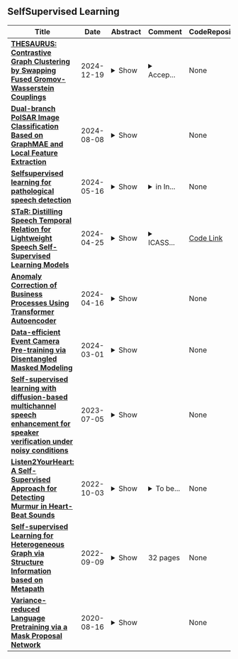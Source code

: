 ## SelfSupervised Learning

| **Title** | **Date** | **Abstract** | **Comment** | **CodeRepository** |
| --- | --- | --- | --- | --- |
| **[THESAURUS: Contrastive Graph Clustering by Swapping Fused Gromov-Wasserstein Couplings](http://arxiv.org/abs/2412.11550v2)** | 2024-12-19 | <details><summary>Show</summary><p>Graph node clustering is a fundamental unsupervised task. Existing methods typically train an encoder through selfsupervised learning and then apply K-means to the encoder output. Some methods use this clustering result directly as the final assignment, while others initialize centroids based on this initial clustering and then finetune both the encoder and these learnable centroids. However, due to their reliance on K-means, these methods inherit its drawbacks when the cluster separability of encoder output is low, facing challenges from the Uniform Effect and Cluster Assimilation. We summarize three reasons for the low cluster separability in existing methods: (1) lack of contextual information prevents discrimination between similar nodes from different clusters; (2) training tasks are not sufficiently aligned with the downstream clustering task; (3) the cluster information in the graph structure is not appropriately exploited. To address these issues, we propose conTrastive grapH clustEring by SwApping fUsed gRomov-wasserstein coUplingS (THESAURUS). Our method introduces semantic prototypes to provide contextual information, and employs a cross-view assignment prediction pretext task that aligns well with the downstream clustering task. Additionally, it utilizes Gromov-Wasserstein Optimal Transport (GW-OT) along with the proposed prototype graph to thoroughly exploit cluster information in the graph structure. To adapt to diverse real-world data, THESAURUS updates the prototype graph and the prototype marginal distribution in OT by using momentum. Extensive experiments demonstrate that THESAURUS achieves higher cluster separability than the prior art, effectively mitigating the Uniform Effect and Cluster Assimilation issues</p></details> | <details><summary>Accep...</summary><p>Accepted by AAAI 2025</p></details> | None |
| **[Dual-branch PolSAR Image Classification Based on GraphMAE and Local Feature Extraction](http://arxiv.org/abs/2408.04294v1)** | 2024-08-08 | <details><summary>Show</summary><p>The annotation of polarimetric synthetic aperture radar (PolSAR) images is a labor-intensive and time-consuming process. Therefore, classifying PolSAR images with limited labels is a challenging task in remote sensing domain. In recent years, self-supervised learning approaches have proven effective in PolSAR image classification with sparse labels. However, we observe a lack of research on generative selfsupervised learning in the studied task. Motivated by this, we propose a dual-branch classification model based on generative self-supervised learning in this paper. The first branch is a superpixel-branch, which learns superpixel-level polarimetric representations using a generative self-supervised graph masked autoencoder. To acquire finer classification results, a convolutional neural networks-based pixel-branch is further incorporated to learn pixel-level features. Classification with fused dual-branch features is finally performed to obtain the predictions. Experimental results on the benchmark Flevoland dataset demonstrate that our approach yields promising classification results.</p></details> |  | None |
| **[Selfsupervised learning for pathological speech detection](http://arxiv.org/abs/2406.02572v1)** | 2024-05-16 | <details><summary>Show</summary><p>Speech production is a complex phenomenon, wherein the brain orchestrates a sequence of processes involving thought processing, motor planning, and the execution of articulatory movements. However, this intricate execution of various processes is susceptible to influence and disruption by various neurodegenerative pathological speech disorders, such as Parkinsons' disease, resulting in dysarthria, apraxia, and other conditions. These disorders lead to pathological speech characterized by abnormal speech patterns and imprecise articulation. Diagnosing these speech disorders in clinical settings typically involves auditory perceptual tests, which are time-consuming, and the diagnosis can vary among clinicians based on their experiences, biases, and cognitive load during the diagnosis. Additionally, unlike neurotypical speakers, patients with speech pathologies or impairments are unable to access various virtual assistants such as Alexa, Siri, etc. To address these challenges, several automatic pathological speech detection (PSD) approaches have been proposed. These approaches aim to provide efficient and accurate detection of speech disorders, thereby facilitating timely intervention and support for individuals affected by these conditions. These approaches mainly vary in two aspects: the input representations utilized and the classifiers employed. Due to the limited availability of data, the performance of detection remains subpar. Self-supervised learning (SSL) embeddings, such as wav2vec2, and their multilingual versions, are being explored as a promising avenue to improve performance. These embeddings leverage self-supervised learning techniques to extract rich representations from audio data, thereby offering a potential solution to address the limitations posed by the scarcity of labeled data.</p></details> | <details><summary>in In...</summary><p>in Intersection of Book Chapter in Machine Leanring and Computational Social Sciences CRC (in progress) 2024</p></details> | None |
| **[STaR: Distilling Speech Temporal Relation for Lightweight Speech Self-Supervised Learning Models](http://arxiv.org/abs/2312.09040v2)** | 2024-04-25 | <details><summary>Show</summary><p>Albeit great performance of Transformer-based speech selfsupervised learning (SSL) models, their large parameter size and computational cost make them unfavorable to utilize. In this study, we propose to compress the speech SSL models by distilling speech temporal relation (STaR). Unlike previous works that directly match the representation for each speech frame, STaR distillation transfers temporal relation between speech frames, which is more suitable for lightweight student with limited capacity. We explore three STaR distillation objectives and select the best combination as the final STaR loss. Our model distilled from HuBERT BASE achieves an overall score of 79.8 on SUPERB benchmark, the best performance among models with up to 27 million parameters. We show that our method is applicable across different speech SSL models and maintains robust performance with further reduced parameters.</p></details> | <details><summary>ICASS...</summary><p>ICASSP 2024 Best Student Paper Awarded. Code URL: https://github.com/sungnyun/ARMHuBERT</p></details> | [Code Link](https://github.com/sungnyun/ARMHuBERT) |
| **[Anomaly Correction of Business Processes Using Transformer Autoencoder](http://arxiv.org/abs/2404.10211v1)** | 2024-04-16 | <details><summary>Show</summary><p>Event log records all events that occur during the execution of business processes, so detecting and correcting anomalies in event log can provide reliable guarantee for subsequent process analysis. The previous works mainly include next event prediction based methods and autoencoder-based methods. These methods cannot accurately and efficiently detect anomalies and correct anomalies at the same time, and they all rely on the set threshold to detect anomalies. To solve these problems, we propose a business process anomaly correction method based on Transformer autoencoder. By using self-attention mechanism and autoencoder structure, it can efficiently process event sequences of arbitrary length, and can directly output corrected business process instances, so that it can adapt to various scenarios. At the same time, the anomaly detection is transformed into a classification problem by means of selfsupervised learning, so that there is no need to set a specific threshold in anomaly detection. The experimental results on several real-life event logs show that the proposed method is superior to the previous methods in terms of anomaly detection accuracy and anomaly correction results while ensuring high running efficiency.</p></details> |  | None |
| **[Data-efficient Event Camera Pre-training via Disentangled Masked Modeling](http://arxiv.org/abs/2403.00416v1)** | 2024-03-01 | <details><summary>Show</summary><p>In this paper, we present a new data-efficient voxel-based self-supervised learning method for event cameras. Our pre-training overcomes the limitations of previous methods, which either sacrifice temporal information by converting event sequences into 2D images for utilizing pre-trained image models or directly employ paired image data for knowledge distillation to enhance the learning of event streams. In order to make our pre-training data-efficient, we first design a semantic-uniform masking method to address the learning imbalance caused by the varying reconstruction difficulties of different regions in non-uniform data when using random masking. In addition, we ease the traditional hybrid masked modeling process by explicitly decomposing it into two branches, namely local spatio-temporal reconstruction and global semantic reconstruction to encourage the encoder to capture local correlations and global semantics, respectively. This decomposition allows our selfsupervised learning method to converge faster with minimal pre-training data. Compared to previous approaches, our self-supervised learning method does not rely on paired RGB images, yet enables simultaneous exploration of spatial and temporal cues in multiple scales. It exhibits excellent generalization performance and demonstrates significant improvements across various tasks with fewer parameters and lower computational costs.</p></details> |  | None |
| **[Self-supervised learning with diffusion-based multichannel speech enhancement for speaker verification under noisy conditions](http://arxiv.org/abs/2307.02244v1)** | 2023-07-05 | <details><summary>Show</summary><p>The paper introduces Diff-Filter, a multichannel speech enhancement approach based on the diffusion probabilistic model, for improving speaker verification performance under noisy and reverberant conditions. It also presents a new two-step training procedure that takes the benefit of self-supervised learning. In the first stage, the Diff-Filter is trained by conducting timedomain speech filtering using a scoring-based diffusion model. In the second stage, the Diff-Filter is jointly optimized with a pre-trained ECAPA-TDNN speaker verification model under a self-supervised learning framework. We present a novel loss based on equal error rate. This loss is used to conduct selfsupervised learning on a dataset that is not labelled in terms of speakers. The proposed approach is evaluated on MultiSV, a multichannel speaker verification dataset, and shows significant improvements in performance under noisy multichannel conditions.</p></details> |  | None |
| **[Listen2YourHeart: A Self-Supervised Approach for Detecting Murmur in Heart-Beat Sounds](http://arxiv.org/abs/2208.14845v4)** | 2022-10-03 | <details><summary>Show</summary><p>Heart murmurs are abnormal sounds present in heartbeats, caused by turbulent blood flow through the heart. The PhysioNet 2022 challenge targets automatic detection of murmur from audio recordings of the heart and automatic detection of normal vs. abnormal clinical outcome. The recordings are captured from multiple locations around the heart. Our participation investigates the effectiveness of selfsupervised learning for murmur detection. We train the layers of a backbone CNN in a self-supervised way with data from both this year's and the 2016 challenge. We use two different augmentations on each training sample, and normalized temperature-scaled cross-entropy loss. We experiment with different augmentations to learn effective phonocardiogram representations. To build the final detectors we train two classification heads, one for each challenge task. We present evaluation results for all combinations of the available augmentations, and for our multipleaugmentation approach. Our team's, Listen2YourHeart, SSL murmur detection classifier received a weighted accuracy score of 0.737 (ranked 13th out of 40 teams) and an outcome identification challenge cost score of 11946 (ranked 7th out of 39 teams) on the hidden test set.</p></details> | <details><summary>To be...</summary><p>To be published in the proceedings of CinC 2022 (https://cinc.org/). This is a preprint version of the final paper</p></details> | None |
| **[Self-supervised Learning for Heterogeneous Graph via Structure Information based on Metapath](http://arxiv.org/abs/2209.04218v1)** | 2022-09-09 | <details><summary>Show</summary><p>graph neural networks (GNNs) are the dominant paradigm for modeling and handling graph structure data by learning universal node representation. The traditional way of training GNNs depends on a great many labeled data, which results in high requirements on cost and time. In some special scene, it is even unavailable and impracticable. Self-supervised representation learning, which can generate labels by graph structure data itself, is a potential approach to tackle this problem. And turning to research on self-supervised learning problem for heterogeneous graphs is more challenging than dealing with homogeneous graphs, also there are fewer studies about it. In this paper, we propose a SElfsupervised learning method for heterogeneous graph via Structure Information based on Metapath (SESIM). The proposed model can construct pretext tasks by predicting jump number between nodes in each metapath to improve the representation ability of primary task. In order to predict jump number, SESIM uses data itself to generate labels, avoiding time-consuming manual labeling. Moreover, predicting jump number in each metapath can effectively utilize graph structure information, which is the essential property between nodes. Therefore, SESIM deepens the understanding of models for graph structure. At last, we train primary task and pretext tasks jointly, and use meta-learning to balance the contribution of pretext tasks for primary task. Empirical results validate the performance of SESIM method and demonstrate that this method can improve the representation ability of traditional neural networks on link prediction task and node classification task.</p></details> | 32 pages | None |
| **[Variance-reduced Language Pretraining via a Mask Proposal Network](http://arxiv.org/abs/2008.05333v2)** | 2020-08-16 | <details><summary>Show</summary><p>Self-supervised learning, a.k.a., pretraining, is important in natural language processing. Most of the pretraining methods first randomly mask some positions in a sentence and then train a model to recover the tokens at the masked positions. In such a way, the model can be trained without human labeling, and the massive data can be used with billion parameters. Therefore, the optimization efficiency becomes critical. In this paper, we tackle the problem from the view of gradient variance reduction. In particular, we first propose a principled gradient variance decomposition theorem, which shows that the variance of the stochastic gradient of the language pretraining can be naturally decomposed into two terms: the variance that arises from the sample of data in a batch, and the variance that arises from the sampling of the mask. The second term is the key difference between selfsupervised learning and supervised learning, which makes the pretraining slower. In order to reduce the variance of the second part, we leverage the importance sampling strategy, which aims at sampling the masks according to a proposal distribution instead of the uniform distribution. It can be shown that if the proposal distribution is proportional to the gradient norm, the variance of the sampling is reduced. To improve efficiency, we introduced a MAsk Proposal Network (MAPNet), which approximates the optimal mask proposal distribution and is trained end-to-end along with the model. According to the experimental result, our model converges much faster and achieves higher performance than the baseline BERT model.</p></details> |  | None |

